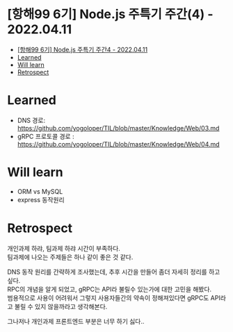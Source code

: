 # [항해99 6기] Node.js 주특기 주간(4) - 2022.04.11

<!-- TOC -->

- [[항해99 6기] Node.js 주특기 주간4 - 2022.04.11](#%ED%95%AD%ED%95%B499-6%EA%B8%B0-nodejs-%EC%A3%BC%ED%8A%B9%EA%B8%B0-%EC%A3%BC%EA%B0%844---20220411)
- [Learned](#learned)
- [Will learn](#will-learn)
- [Retrospect](#retrospect)

<!-- /TOC -->

# Learned
- DNS
  경로: https://github.com/yogoloper/TIL/blob/master/Knowledge/Web/03.md
- gRPC 프로토콜
  경로 : https://github.com/yogoloper/TIL/blob/master/Knowledge/Web/04.md

# Will learn
- ORM vs MySQL
- express 동작원리

# Retrospect
개인과제 하랴, 팀과제 하랴 시간이 부족하다.  
팀과제에 나오는 주제들은 하나 같이 좋은 것 같다.  

DNS 동작 원리를 간략하게 조사했는데, 추후 시간을 만들어 좀더 자세히 정리를 하고 싶다.  
RPC의 개념을 알게 되었고, gRPC는 API라 불릴수 있는가에 대한 고민을 해봤다.  
범용적으로 사용이 어려워서 그렇지 사용자들간의 약속이 정해져있다면 gRPC도 API라고 불릴 수 있지 않을까라고 생각해본다.  

그나저나 개인과제 프론트엔드 부분은 너무 하기 싫다..